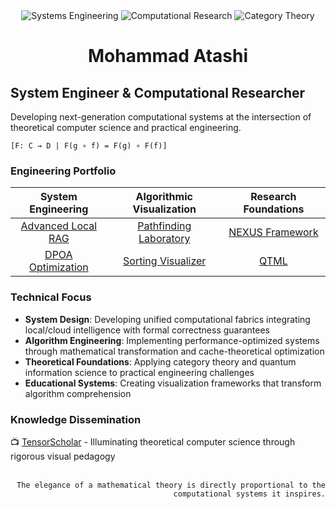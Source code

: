 <div align="center">
<img src="https://img.shields.io/badge/Systems-Engineering-4B5563?style=flat-square" alt="Systems Engineering">
<img src="https://img.shields.io/badge/Computational-Research-60A5FA?style=flat-square" alt="Computational Research">
<img src="https://img.shields.io/badge/Category-Theory-F87171?style=flat-square" alt="Category Theory">
<h1>Mohammad Atashi</h1>
</div>

## System Engineer & Computational Researcher

Developing next-generation computational systems at the intersection of theoretical computer science and practical engineering.

```[F: C → D | F(g ∘ f) = F(g) ∘ F(f)]```

### Engineering Portfolio

| System Engineering | Algorithmic Visualization | Research Foundations |
|:------------------:|:-------------------------:|:--------------------:|
| [Advanced Local RAG](https://github.com/TensorScholar/advanced-local-rag) | [Pathfinding Laboratory](https://github.com/TensorScholar/pathfinding-algorithm-laboratory) | [NEXUS Framework](https://github.com/TensorScholar) |
| [DPOA Optimization](https://github.com/TensorScholar/dynamic-programming-optimization-arsenal) | [Sorting Visualizer](https://github.com/TensorScholar/sorting-algorithm-visualization) | [QTML](https://github.com/TensorScholar) |

### Technical Focus

- **System Design**: Developing unified computational fabrics integrating local/cloud intelligence with formal correctness guarantees
- **Algorithm Engineering**: Implementing performance-optimized systems through mathematical transformation and cache-theoretical optimization
- **Theoretical Foundations**: Applying category theory and quantum information science to practical engineering challenges
- **Educational Systems**: Creating visualization frameworks that transform algorithm comprehension

### Knowledge Dissemination

📺 [TensorScholar](https://youtube.com/@TensorScholar) - Illuminating theoretical computer science through rigorous visual pedagogy

<br>

<div align="right">
<code>The elegance of a mathematical theory is directly proportional to the computational systems it inspires.</code>
</div>
